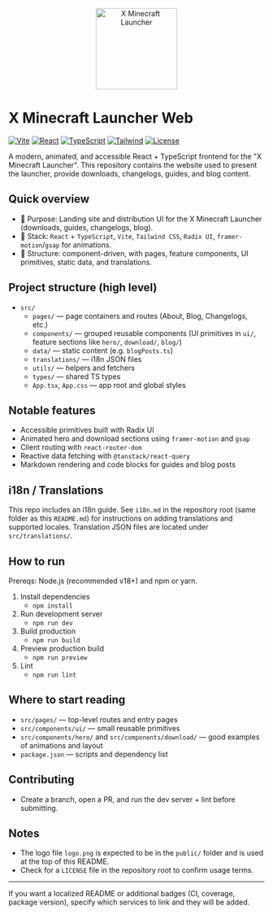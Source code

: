 <p align="center">
  <img src="public/logo.png" alt="X Minecraft Launcher" width="160" />
</p>

# X Minecraft Launcher Web

[![Vite](https://img.shields.io/badge/Vite-%5E7.1.5-646cff?logo=vite)](https://vitejs.dev/) [![React](https://img.shields.io/badge/React-%5E19.1.1-61dafb?logo=react)](https://reactjs.org/) [![TypeScript](https://img.shields.io/badge/TypeScript-%5E5.9.2-3178c6?logo=typescript)](https://www.typescriptlang.org/) [![Tailwind](https://img.shields.io/badge/Tailwind-%5E4.1.13-38b2ac?logo=tailwindcss)](https://tailwindcss.com/) [![License](https://img.shields.io/badge/License-check%20LICENSE-lightgrey)]()

A modern, animated, and accessible React + TypeScript frontend for the "X Minecraft Launcher". This repository contains the website used to present the launcher, provide downloads, changelogs, guides, and blog content.

## Quick overview

- 🎯 Purpose: Landing site and distribution UI for the X Minecraft Launcher (downloads, guides, changelogs, blog).
- 🧩 Stack: `React` + `TypeScript`, `Vite`, `Tailwind CSS`, `Radix UI`, `framer-motion`/`gsap` for animations.
- 📂 Structure: component-driven, with pages, feature components, UI primitives, static data, and translations.

## Project structure (high level)

- `src/`
  - `pages/` — page containers and routes (About, Blog, Changelogs, etc.)
  - `components/` — grouped reusable components (UI primitives in `ui/`, feature sections like `hero/`, `download/`, `blog/`)
  - `data/` — static content (e.g. `blogPosts.ts`)
  - `translations/` — i18n JSON files
  - `utils/` — helpers and fetchers
  - `types/` — shared TS types
  - `App.tsx`, `App.css` — app root and global styles

## Notable features

- Accessible primitives built with Radix UI
- Animated hero and download sections using `framer-motion` and `gsap`
- Client routing with `react-router-dom`
- Reactive data fetching with `@tanstack/react-query`
- Markdown rendering and code blocks for guides and blog posts

## i18n / Translations

This repo includes an i18n guide. See `i18n.md` in the repository root (same folder as this `README.md`) for instructions on adding translations and supported locales. Translation JSON files are located under `src/translations/`.

## How to run

Prereqs: Node.js (recommended v18+) and npm or yarn.

1. Install dependencies
   - `npm install`
2. Run development server
   - `npm run dev`
3. Build production
   - `npm run build`
4. Preview production build
   - `npm run preview`
5. Lint
   - `npm run lint`

## Where to start reading

- `src/pages/` — top-level routes and entry pages
- `src/components/ui/` — small reusable primitives
- `src/components/hero/` and `src/components/download/` — good examples of animations and layout
- `package.json` — scripts and dependency list

## Contributing

- Create a branch, open a PR, and run the dev server + lint before submitting.

## Notes

- The logo file `logo.png` is expected to be in the `public/` folder and is used at the top of this README.
- Check for a `LICENSE` file in the repository root to confirm usage terms.

---

If you want a localized README or additional badges (CI, coverage, package version), specify which services to link and they will be added.
